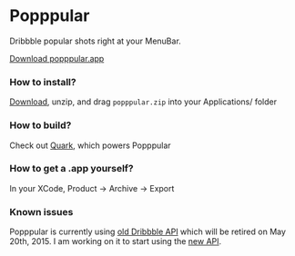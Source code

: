 # Popppular
Dribbble popular shots right at your MenuBar.

[Download popppular.app][dl]

### How to install?
[Download][dl], unzip, and drag `popppular.zip` into your Applications/ folder

### How to build?
Check out [Quark][qk], which powers Popppular

### How to get a .app yourself?
In your XCode, Product -> Archive -> Export

### Known issues
Popppular is currently using [old Dribbble API](https://dribbble.com/api/deprecated) which will be retired on May 20th, 2015.
I am working on it to start using the [new API](http://developer.dribbble.com/v1/).


[dl]: https://github.com/angusjune/Popppular/releases/download/v0.8/popppular.zip
[qk]: https://github.com/HackPlan/quark-shell-mac
